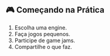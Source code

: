 ## 🎮 Começando na Prática

1. Escolha uma engine.
2. Faça jogos pequenos.
3. Participe de game jams.
4. Compartilhe o que faz.